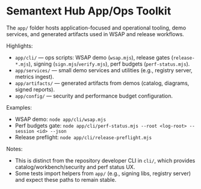# Semantext Hub App/Ops Toolkit

The `app/` folder hosts application-focused and operational tooling, demo services, and generated artifacts used in WSAP and release workflows.

Highlights:
- `app/cli/` — ops scripts: WSAP demo (`wsap.mjs`), release gates (`release-*.mjs`), signing (`sign.mjs`/`verify.mjs`), perf budgets (`perf-status.mjs`).
- `app/services/` — small demo services and utilities (e.g., registry server, metrics ingest).
- `app/artifacts/` — generated artifacts from demos (catalog, diagrams, signed reports).
- `app/config/` — security and performance budget configuration.

Examples:
- WSAP demo: `node app/cli/wsap.mjs`
- Perf budgets gate: `node app/cli/perf-status.mjs --root <log-root> --session <id> --json`
- Release preflight: `node app/cli/release-preflight.mjs`

Notes:
- This is distinct from the repository developer CLI in `cli/`, which provides catalog/workbench/security and perf status UX.
- Some tests import helpers from `app/` (e.g., signing libs, registry server) and expect these paths to remain stable.

